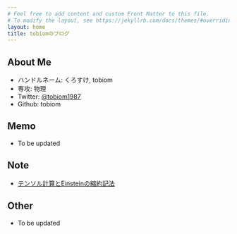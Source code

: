 ```yaml
---
# Feel free to add content and custom Front Matter to this file.
# To modify the layout, see https://jekyllrb.com/docs/themes/#overriding-theme-defaults
layout: home
title: tobiomのブログ
---
```




## About Me

* ハンドルネーム: くろすけ, tobiom
* 専攻: 物理
* Twitter: [@tobiom1987](https://www.twitter.com/tobiom1987)
* Github: tobiom



## Memo

* To be updated



## Note

* [テンソル計算とEinsteinの縮約記法](https://tobiom.github.io/docs/contraction-rule.pdf)



## Other

* To be updated



